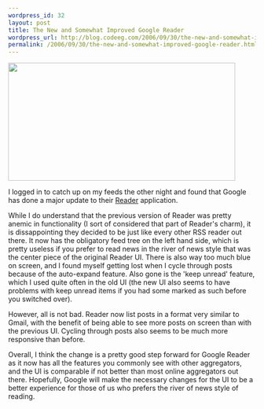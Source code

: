 ```yaml
--- 
wordpress_id: 32
layout: post
title: The New and Somewhat Improved Google Reader
wordpress_url: http://blog.codeeg.com/2006/09/30/the-new-and-somewhat-improved-google-reader/
permalink: /2006/09/30/the-new-and-somewhat-improved-google-reader.html
---
```

<p class="center"><img class="alignnone size-full wp-image-123" src="/images/wp/google_reader_new_ui.png" alt="" width="462" height="240" /></p>

I logged in to catch up on my feeds the other night and found that Google has done a major update to their <a title="Google Reader" href="http://reader.google.com">Reader</a> application.

While I do understand that the previous version of Reader was pretty anemic in functionality (I sort of considered that part of Reader's charm), it is dissappointing they decided to be just like every other RSS reader out there.  It now has the obligatory feed tree on the left hand side, which is pretty useless if you prefer to read news in the river of news style that was the center piece of the original Reader UI.  There is also way too much blue on screen, and I found myself getting lost when I cycle through posts because of the auto-expand feature.  Also gone is the 'keep unread' feature, which I used quite often in the old UI (the new UI also seems to have problems with keep unread items if you had some marked as such before you switched over).

However, all is not bad.  Reader now list posts in a format very similar to Gmail, with the benefit of being able to see more posts on screen than with the previous UI.  Cycling through posts also seems to be much more responsive than before.

Overall, I think the change is a pretty good step forward for Google Reader as it now has all the features you commonly see with other aggregators, and the UI is comparable if not better than most online aggregators out there.  Hopefully, Google will make the necessary changes for the UI to be a better experience for those of us who prefers the river of news style of reading.
